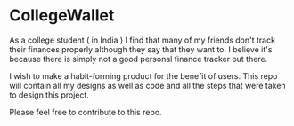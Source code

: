 # CollegeWallet

As a college student ( in India ) I find that many of my friends don't track their finances properly although they say that they want to. I believe it's because there is simply not a good personal finance tracker out there. 

I wish to make a habit-forming product for the benefit of users. This repo will contain all my designs as well as code and all the steps that were taken to design this project.

Please feel free to contribute to this repo.

